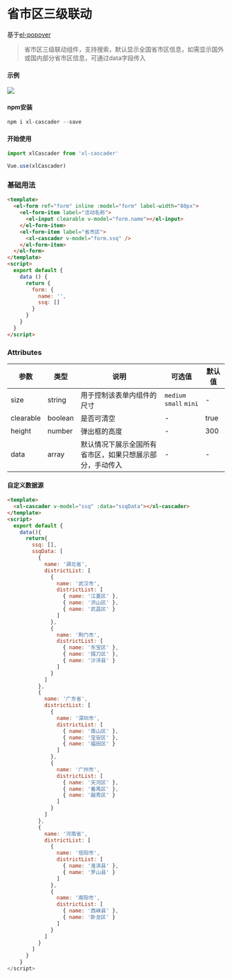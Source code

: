 # 省市区三级联动
基于[el-popover](https://element.eleme.cn/#/zh-CN/component/popover)
> 省市区三级联动组件，支持搜索，默认显示全国省市区信息，如需显示国外或国内部分省市区信息，可通过data字段传入
#### 示例

<img src="https://861621821.github.io/blog/images/component/cascader.gif">

#### npm安装
``` js
npm i xl-cascader --save
```
#### 开始使用
``` js
import xlCascader from 'xl-cascader'

Vue.use(xlCascader)
```

### 基础用法 

```html
<template>
  <el-form ref="form" inline :model="form" label-width="80px">
    <el-form-item label="活动名称">
      <el-input clearable v-model="form.name"></el-input>
    </el-form-item>
    <el-form-item label="省市区">
      <xl-cascader v-model="form.ssq" />
    </el-form-item>
  </el-form>
</template>
<script>
  export default {
    data () {
      return {
        form: {
          name: '',
          ssq: []
        }
      }
    }
  }
</script>
```

### Attributes
| 参数 | 类型 | 说明 | 可选值 | 默认值 |
| - | - | - | - | - |
| size | string | 用于控制该表单内组件的尺寸 | `medium`  `small`  `mini` | - |
| clearable | boolean | 是否可清空 | - | true |
| height | number | 弹出框的高度 | - | 300 |
| data | array | 默认情况下展示全国所有省市区，如果只想展示部分，手动传入 | - | - |
#### 自定义数据源
``` html
<template>
  <xl-cascader v-model="ssq" :data="ssqData"></xl-cascader>
</template>
<script>
  export default {
    data(){
      return{
        ssq: [],
        ssqData: [
          {
            name: '湖北省',
            districtList: [
              {
                name: '武汉市',
                districtList: [
                  { name: '江夏区' },
                  { name: '洪山区' },
                  { name: '武昌区' }
                ]
              },
              {
                name: '荆门市',
                districtList: [
                  { name: '东宝区' },
                  { name: '掇刀区' },
                  { name: '沙洋县' }
                ]
              }
            ]
          },
          {
            name: '广东省',
            districtList: [
              {
                name: '深圳市',
                districtList: [
                  { name: '南山区' },
                  { name: '宝安区' },
                  { name: '福田区' }
                ]
              },
              {
                name: '广州市',
                districtList: [
                  { name: '天河区' },
                  { name: '番禺区' },
                  { name: '越秀区' }
                ]
              }
            ]
          },
          {
            name: '河南省',
            districtList: [
              {
                name: '信阳市',
                districtList: [
                  { name: '淮滨县' },
                  { name: '罗山县' }
                ]
              },
              {
                name: '南阳市',
                districtList: [
                  { name: '西峡县' },
                  { name: '卧龙区' }
                ]
              }
            ]
          }
        ]
      }
    }
</script>
```
